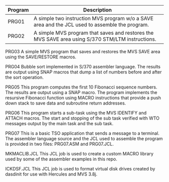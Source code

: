 
|Program | Description|
|------- |-----------|
|PRG01  | A simple two instruction MVS program w/o a SAVE area and the JCL used to assemble the program.|
|PRG02 | A simple MVS program that saves and restores the MVS SAVE area using S/370 STM/LTM instructions.|

PRG03                   A simple MVS program that saves and restores the MVS
                        SAVE area using the SAVE/RESTORE macros.

PRG04                   Bubble sort implemented in S/370 assembler language. The
                        results are output using SNAP macros that dump a list
                        of numbers before and after the sort operation.

PRG05                   This program computes the first 10 Fibonacci sequence
                        numbers. The results are output using a SNAP macro.
                        The program implements the resursive Fibonacci function
                        using MACRO instructions that provide a push down stack
                        to save data and subroutine return addresses.

PRG06                   This program starts a sub-task using the MVS IDENTIFY and 
                        ATTACH macros. The start and stopping of the sub task
                        verified with WTO messages output by the main task and
                        the sub task.

PRG07			This is a basic TSO application that sends a message to a
			terminal. The assembler language source and the JCL used to
                        assemble the program is provided in two files: PRG07.ASM and
                        PRG07.JCL.

MKMACLIB.JCL            This JCL job is used to create a custom MACRO library used
                        by some of the assembler examples in this repo.

ICKDSF.JCL              This JCL job is used to format virtual disk drives created by
                        dasdinit for use with Hercules and MVS 3.8j.
  
